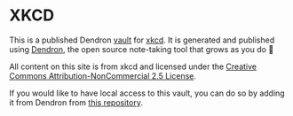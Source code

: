 
# XKCD

This is a published Dendron [vault](https://wiki.dendron.so/notes/c6fd6bc4-7f75-4cbb-8f34-f7b99bfe2d50.html#vaults) for [xkcd](https://xkcd.com/). It is generated and published using [Dendron](http://dendron.so/), the open source note-taking tool that grows as you do 🌱

All content on this site is from xkcd and licensed under the [Creative Commons Attribution-NonCommercial 2.5 License](https://creativecommons.org/licenses/by-nc/2.5/).

If you would like to have local access to this vault, you can do so by adding it from Dendron from [this repository](https://github.com/kevinslin/seed-xkcd).
